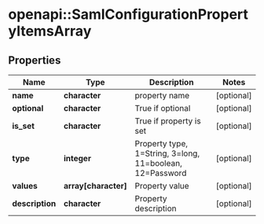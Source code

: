 # openapi::SamlConfigurationPropertyItemsArray


## Properties
Name | Type | Description | Notes
------------ | ------------- | ------------- | -------------
**name** | **character** | property name | [optional] 
**optional** | **character** | True if optional | [optional] 
**is_set** | **character** | True if property is set | [optional] 
**type** | **integer** | Property type, 1&#x3D;String, 3&#x3D;long, 11&#x3D;boolean, 12&#x3D;Password | [optional] 
**values** | **array[character]** | Property value | [optional] 
**description** | **character** | Property description | [optional] 


